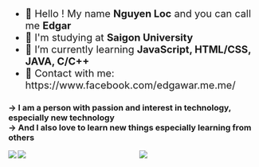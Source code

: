<!-- <h1 align="left">Hello World ! Welcome to my Personal Github </h1> -->

<ul style="font-size: 20px">
<li align="left">👋 Hello ! My name <strong>Nguyen Loc</strong> and you can call me <strong>Edgar</strong></li>
<li align="left">🏫 I'm studying at <strong>Saigon University</strong></li>
<li align="left">🌱 I’m currently learning <strong>JavaScript, HTML/CSS, JAVA, C/C++</strong></li>
<li align="left">🔗 Contact with me: https://www.facebook.com/edgawar.me.me/</li>
</ul>

<h3 align="left"> -> I am a person with passion and interest in technology, especially new technology
</br>-> And I also love to learn new things especially learning from others</h3>

<div align="center">
<div align="left">
<p><img align="left" src="https://github-readme-streak-stats.herokuapp.com/?user=edgarignite16&count_private=true&theme=tokyonight&hide_border=false"/></p>
<p><img align="left" src="https://github-readme-stats.vercel.app/api?username=EdgarIgnite16&count_private=true&show_icons=true&theme=tokyonight&hide_border=false"/></p>
</div align="right">
<div><p><img align="center" src="https://github-readme-stats.vercel.app/api/top-langs/?username=EdgarIgnite16&langs_count=10&count_private=true&theme=tokyonight&show_icons=true&hide_border=false"/></p></div>
</div>








